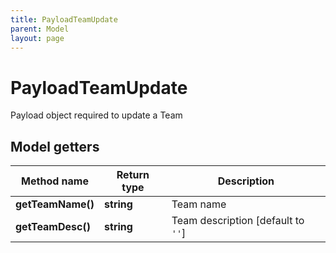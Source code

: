 ```yaml
---
title: PayloadTeamUpdate
parent: Model
layout: page
---
```


# PayloadTeamUpdate

Payload object required to update a Team

## Model getters

Method name | Return type | Description
------------ | ------------- | -------------
**getTeamName()** | **string** | Team name
**getTeamDesc()** | **string** | Team description [default to `''`]

